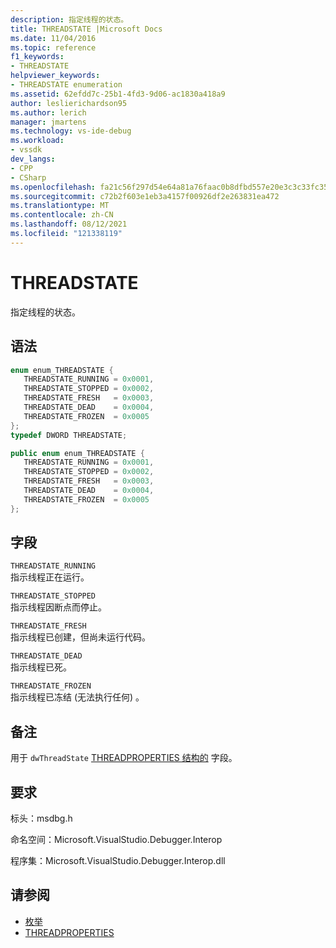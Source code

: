 ```yaml
---
description: 指定线程的状态。
title: THREADSTATE |Microsoft Docs
ms.date: 11/04/2016
ms.topic: reference
f1_keywords:
- THREADSTATE
helpviewer_keywords:
- THREADSTATE enumeration
ms.assetid: 62efdd7c-25b1-4fd3-9d06-ac1830a418a9
author: leslierichardson95
ms.author: lerich
manager: jmartens
ms.technology: vs-ide-debug
ms.workload:
- vssdk
dev_langs:
- CPP
- CSharp
ms.openlocfilehash: fa21c56f297d54e64a81a76faac0b8dfbd557e20e3c3c33fc359cd6153e4af87
ms.sourcegitcommit: c72b2f603e1eb3a4157f00926df2e263831ea472
ms.translationtype: MT
ms.contentlocale: zh-CN
ms.lasthandoff: 08/12/2021
ms.locfileid: "121338119"
---
```

# <a name="threadstate"></a>THREADSTATE
指定线程的状态。

## <a name="syntax"></a>语法

```cpp
enum enum_THREADSTATE { 
   THREADSTATE_RUNNING = 0x0001,
   THREADSTATE_STOPPED = 0x0002,
   THREADSTATE_FRESH   = 0x0003,
   THREADSTATE_DEAD    = 0x0004,
   THREADSTATE_FROZEN  = 0x0005
};
typedef DWORD THREADSTATE;
```

```csharp
public enum enum_THREADSTATE { 
   THREADSTATE_RUNNING = 0x0001,
   THREADSTATE_STOPPED = 0x0002,
   THREADSTATE_FRESH   = 0x0003,
   THREADSTATE_DEAD    = 0x0004,
   THREADSTATE_FROZEN  = 0x0005
};
```

## <a name="fields"></a>字段
 `THREADSTATE_RUNNING`\
 指示线程正在运行。

 `THREADSTATE_STOPPED`\
 指示线程因断点而停止。

 `THREADSTATE_FRESH`\
 指示线程已创建，但尚未运行代码。

 `THREADSTATE_DEAD`\
 指示线程已死。

 `THREADSTATE_FROZEN`\
 指示线程已冻结 (无法执行任何) 。

## <a name="remarks"></a>备注
 用于 `dwThreadState` [THREADPROPERTIES 结构的](../../../extensibility/debugger/reference/threadproperties.md) 字段。

## <a name="requirements"></a>要求
 标头：msdbg.h

 命名空间：Microsoft.VisualStudio.Debugger.Interop

 程序集：Microsoft.VisualStudio.Debugger.Interop.dll

## <a name="see-also"></a>请参阅
- [枚举](../../../extensibility/debugger/reference/enumerations-visual-studio-debugging.md)
- [THREADPROPERTIES](../../../extensibility/debugger/reference/threadproperties.md)
